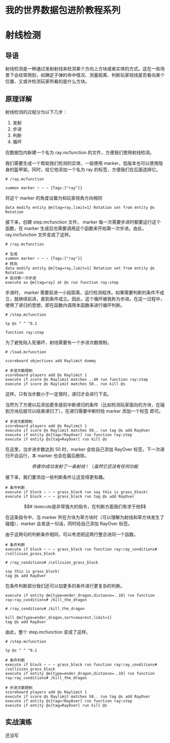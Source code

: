 <!-- title: 我的世界数据包进阶教程系列 -->
<!-- headimg: ./outer wilds.jpg -->
<!-- date: 2023/11/07 -->

<!--
文章标题：我的世界数据包进阶教程系列
作者：孤帆Gufandf
校对：
启动日期：2023年11月7日
资料来源：
- [Minecraft Wiki](https://minecraft.wiki/)
-->


# 我的世界数据包进阶教程系列

# 射线检测

## 导语

射线检测是一种通过发射射线来检测某个方向上方块或者实体的方式。这在一些场景下会经常用到，如确定子弹的命中情况、测量距离、判断玩家视线是否看向某个位置、又或许检测玩家所看的是什么方块。

## 原理详解

射线检测的过程分为以下几步：

1. 发射
2. 步进
3. 判断
4. 循环

在数据包内新建一个名为 ray.mcfunction 的文件，方便我们使用射线检测。

我们需要生成一个帮助我们检测的实体，一般使用 marker，低版本也可以使用隐身的盔甲架。同时，给它他添加一个名为 ray 的标签，方便我们在后面选择它。

```mcfunction
# /ray.mcfunction

summon marker ~ ~ ~ {Tags:["ray"]}
```

将这个 marker 的角度设置为和玩家视角方向相同

```mcfunction
data modify entity @e[tag=ray,limit=1] Rotation set from entity @s Rotation
```

接下来，创建 step.mcfunction 文件， marker 每一次需要步进时都要运行这个函数，在 marker 生成后也需要调用这个函数来开始第一次步进。由此，ray.mcfunction 文件变成了这样。

```mcfunction
# /ray.mcfunction

# 生成
summon marker ~ ~ ~ {Tags:["ray"]}
# 转向
data modify entity @e[tag=ray,limit=1] Rotation set from entity @s Rotation
# 启动第一次步进
execute as @e[tag=ray] at @s run function ray:step
```

步进时， marker 需要前进一小段距离，运行检测程序。如果需要判断的条件不成立，就继续前进，直到条件成立。因此，这个循环被我称为步进。在这一过程中，使用了递归的思想，即在函数内调用本函数来进行循环判断。

```mcfunction
# /step.mcfunction
 
tp @s ^ ^ ^0.1

function ray:step
```

为了避免陷入死循环，射线需要有一个步进次数限制。

```mcfunction
# /load.mcfunction

scoreboard objectives add Raylimit dummy
```

```mcfunction
# 步进次数限制
scoreboard players add @s Raylimit 1
execute if score @s Raylimit matches ..49 run function ray:step
execute if score @s Raylimit matches 50.. run kill @s
```

这样，只有当步数小于一定值时，递归才会进行下去。

当然为了方便以后添加更多提前中断递归的条件（比如检测玩家面向的方块，在碰到方块后就可以结束递归了），在递归需要中断时给 marker 添加一个标签 即可。

```mcfunction
# 步进次数限制
scoreboard players add @s Raylimit 1
execute if score @s Raylimit matches 50.. run tag @s add RayOver
execute if entity @s[tag=!RayOver] run function ray:step
execute if entity @s[tag=RayOver] run kill @s
```

在这里，当步进步数达到 50 时，marker 会给自己添加 RayOver 标签，下一次递归不会运行，本 marker 也会在最后删除。

$$恭喜你成功发射了一条射线！ （虽然它还没有任何功能$$

接下来，我们要添加一些判断条件让这变得更有趣。

```mcfunction
# 条件判断
execute if block ~ ~ ~ grass_block run say this is grass_block!
execute if block ~ ~ ~ grass_block run tag @s add RayOver
```

$$# /execute是非常强大的指令，在判断方面我们有求于他$$

在这条指令中，当 marker 所在方块为草方块时（可以理解为射线和草方块发生了碰撞），marker 会发送一句话，同时给自己添加 RayOver 标签。

由于这两句的判断条件相同，可以考虑把这两行整合进同一个函数。

```mcfunction
# 条件判断
execute if block ~ ~ ~ grass_block run function ray:ray_conditions# /collision_grass_block
```

```mcfunction
# /ray_conditions# /collision_grass_block

say this is grass_block!
tag @s add RayOver
```

在条件判断部分我们还可以加更多的条件进行更复杂的判断。

```mcfunction
execute if entity @e[type=ender_dragon,distance=..10] run function ray:ray_conditions# /kill_the_dragon
```

```mcfunction
# /ray_conditions# /kill_the_dragon

kill @e[type=ender_dragon,sort=nearest,limit=1]
tag @s add RayOver
```

由此，整个 step.mcfunction 变成了这样。

```mcfunction
# /step.mcfunction

tp @s ^ ^ ^0.1

# 条件判断
execute if block ~ ~ ~ grass_block run function ray:ray_conditions# /collision_grass_block
execute if entity @e[type=ender_dragon,distance=..10] run function ray:ray_conditions# /kill_the_dragon

# 步进次数限制
scoreboard players add @s Raylimit 1
execute if score @s Raylimit matches 50.. run tag @s add RayOver
execute if entity @s[tag=!RayOver] run function ray:step
execute if entity @s[tag=RayOver] run kill @s
```

## 实战演练

还没写
